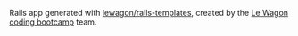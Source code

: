 Rails app generated with [lewagon/rails-templates](https://github.com/lewagon/rails-templates), created by the [Le Wagon coding bootcamp](https://www.lewagon.com) team.